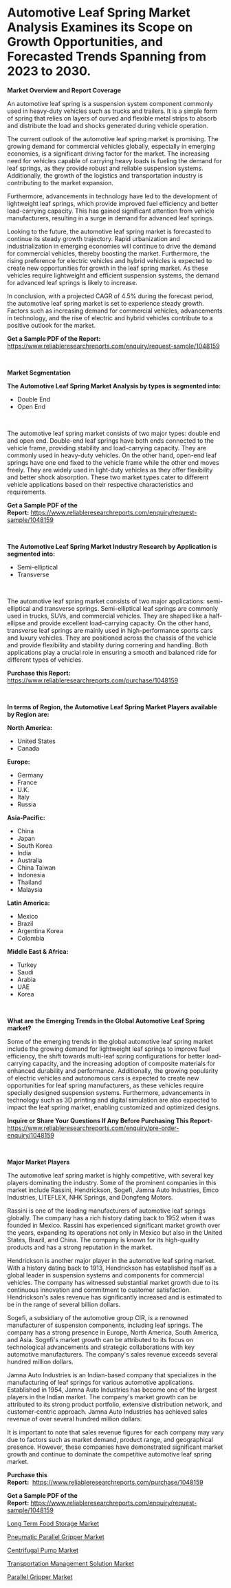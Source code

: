 <p><h1>Automotive Leaf Spring Market Analysis Examines its Scope on Growth Opportunities, and Forecasted Trends Spanning from 2023 to 2030.</h1></p><p><strong>Market Overview and Report Coverage</strong></p>
<p><p>An automotive leaf spring is a suspension system component commonly used in heavy-duty vehicles such as trucks and trailers. It is a simple form of spring that relies on layers of curved and flexible metal strips to absorb and distribute the load and shocks generated during vehicle operation.</p><p>The current outlook of the automotive leaf spring market is promising. The growing demand for commercial vehicles globally, especially in emerging economies, is a significant driving factor for the market. The increasing need for vehicles capable of carrying heavy loads is fueling the demand for leaf springs, as they provide robust and reliable suspension systems. Additionally, the growth of the logistics and transportation industry is contributing to the market expansion.</p><p>Furthermore, advancements in technology have led to the development of lightweight leaf springs, which provide improved fuel efficiency and better load-carrying capacity. This has gained significant attention from vehicle manufacturers, resulting in a surge in demand for advanced leaf springs.</p><p>Looking to the future, the automotive leaf spring market is forecasted to continue its steady growth trajectory. Rapid urbanization and industrialization in emerging economies will continue to drive the demand for commercial vehicles, thereby boosting the market. Furthermore, the rising preference for electric vehicles and hybrid vehicles is expected to create new opportunities for growth in the leaf spring market. As these vehicles require lightweight and efficient suspension systems, the demand for advanced leaf springs is likely to increase.</p><p>In conclusion, with a projected CAGR of 4.5% during the forecast period, the automotive leaf spring market is set to experience steady growth. Factors such as increasing demand for commercial vehicles, advancements in technology, and the rise of electric and hybrid vehicles contribute to a positive outlook for the market.</p></p>
<p><strong>Get a Sample PDF of the Report:</strong> <a href="https://www.reliableresearchreports.com/enquiry/request-sample/1048159">https://www.reliableresearchreports.com/enquiry/request-sample/1048159</a></p>
<p>&nbsp;</p>
<p><strong>Market Segmentation</strong></p>
<p><strong>The Automotive Leaf Spring Market Analysis by types is segmented into:</strong></p>
<p><ul><li>Double End</li><li>Open End</li></ul></p>
<p>&nbsp;</p>
<p><p>The automotive leaf spring market consists of two major types: double end and open end. Double-end leaf springs have both ends connected to the vehicle frame, providing stability and load-carrying capacity. They are commonly used in heavy-duty vehicles. On the other hand, open-end leaf springs have one end fixed to the vehicle frame while the other end moves freely. They are widely used in light-duty vehicles as they offer flexibility and better shock absorption. These two market types cater to different vehicle applications based on their respective characteristics and requirements.</p></p>
<p><strong>Get a Sample PDF of the Report:</strong>&nbsp;<a href="https://www.reliableresearchreports.com/enquiry/request-sample/1048159">https://www.reliableresearchreports.com/enquiry/request-sample/1048159</a></p>
<p>&nbsp;</p>
<p><strong>The Automotive Leaf Spring Market Industry Research by Application is segmented into:</strong></p>
<p><ul><li>Semi-elliptical</li><li>Transverse</li></ul></p>
<p>&nbsp;</p>
<p><p>The automotive leaf spring market consists of two major applications: semi-elliptical and transverse springs. Semi-elliptical leaf springs are commonly used in trucks, SUVs, and commercial vehicles. They are shaped like a half-ellipse and provide excellent load-carrying capacity. On the other hand, transverse leaf springs are mainly used in high-performance sports cars and luxury vehicles. They are positioned across the chassis of the vehicle and provide flexibility and stability during cornering and handling. Both applications play a crucial role in ensuring a smooth and balanced ride for different types of vehicles.</p></p>
<p><strong>Purchase this Report:</strong>&nbsp; <a href="https://www.reliableresearchreports.com/purchase/1048159">https://www.reliableresearchreports.com/purchase/1048159</a></p>
<p>&nbsp;</p>
<p><strong>In terms of Region, the Automotive Leaf Spring Market Players available by Region are:</strong></p>
<p>
    <p> <strong> North America: </strong>
        <ul>
            <li>United States</li>
            <li>Canada</li>
        </ul>
        </p> 
    <p> <strong> Europe: </strong>
        <ul>
            <li>Germany</li>
            <li>France</li>
            <li>U.K.</li>
            <li>Italy</li>
            <li>Russia</li>
        </ul>
        </p> 
    <p> <strong> Asia-Pacific: </strong>
        <ul>
            <li>China</li>
            <li>Japan</li>
            <li>South Korea</li>
            <li>India</li>
            <li>Australia</li>
            <li>China Taiwan</li>
            <li>Indonesia</li>
            <li>Thailand</li>
            <li>Malaysia</li>
        </ul>
        </p> 
    <p> <strong> Latin America: </strong>
        <ul>
            <li>Mexico</li>
            <li>Brazil</li>
            <li>Argentina Korea</li>
            <li>Colombia</li>
        </ul>
        </p> 
    <p> <strong> Middle East & Africa: </strong>
        <ul>
            <li>Turkey</li>
            <li>Saudi</li>
            <li>Arabia</li>
            <li>UAE</li>
            <li>Korea</li>
        </ul>
    </p>
    </p>
<p>&nbsp;</p>
<p><strong>What are the Emerging Trends in the Global Automotive Leaf Spring market?</strong></p>
<p><p>Some of the emerging trends in the global automotive leaf spring market include the growing demand for lightweight leaf springs to improve fuel efficiency, the shift towards multi-leaf spring configurations for better load-carrying capacity, and the increasing adoption of composite materials for enhanced durability and performance. Additionally, the growing popularity of electric vehicles and autonomous cars is expected to create new opportunities for leaf spring manufacturers, as these vehicles require specially designed suspension systems. Furthermore, advancements in technology such as 3D printing and digital simulation are also expected to impact the leaf spring market, enabling customized and optimized designs.</p></p>
<p><strong>Inquire or Share Your Questions If Any Before Purchasing This Report</strong>- <a href="https://www.reliableresearchreports.com/enquiry/pre-order-enquiry/1048159">https://www.reliableresearchreports.com/enquiry/pre-order-enquiry/1048159</a></p>
<p>&nbsp;</p>
<p><strong>Major Market Players</strong></p>
<p><p>The automotive leaf spring market is highly competitive, with several key players dominating the industry. Some of the prominent companies in this market include Rassini, Hendrickson, Sogefi, Jamna Auto Industries, Emco Industries, LITEFLEX, NHK Springs, and Dongfeng Motors.</p><p>Rassini is one of the leading manufacturers of automotive leaf springs globally. The company has a rich history dating back to 1952 when it was founded in Mexico. Rassini has experienced significant market growth over the years, expanding its operations not only in Mexico but also in the United States, Brazil, and China. The company is known for its high-quality products and has a strong reputation in the market.</p><p>Hendrickson is another major player in the automotive leaf spring market. With a history dating back to 1913, Hendrickson has established itself as a global leader in suspension systems and components for commercial vehicles. The company has witnessed substantial market growth due to its continuous innovation and commitment to customer satisfaction. Hendrickson's sales revenue has significantly increased and is estimated to be in the range of several billion dollars.</p><p>Sogefi, a subsidiary of the automotive group CIR, is a renowned manufacturer of suspension components, including leaf springs. The company has a strong presence in Europe, North America, South America, and Asia. Sogefi's market growth can be attributed to its focus on technological advancements and strategic collaborations with key automotive manufacturers. The company's sales revenue exceeds several hundred million dollars.</p><p>Jamna Auto Industries is an Indian-based company that specializes in the manufacturing of leaf springs for various automotive applications. Established in 1954, Jamna Auto Industries has become one of the largest players in the Indian market. The company's market growth can be attributed to its strong product portfolio, extensive distribution network, and customer-centric approach. Jamna Auto Industries has achieved sales revenue of over several hundred million dollars.</p><p>It is important to note that sales revenue figures for each company may vary due to factors such as market demand, product range, and geographical presence. However, these companies have demonstrated significant market growth and continue to dominate the competitive automotive leaf spring market.</p></p>
<p><strong>Purchase this Report:</strong>&nbsp;&nbsp;<a href="https://www.reliableresearchreports.com/purchase/1048159">https://www.reliableresearchreports.com/purchase/1048159</a></p>
<p></p>
<p><strong>Get a Sample PDF of the Report:</strong>&nbsp;<a href="https://www.reliableresearchreports.com/enquiry/request-sample/1048159">https://www.reliableresearchreports.com/enquiry/request-sample/1048159</a></p>
<p><p><a href="https://medium.com/@irwingibson727/long-term-food-storage-market-analysis-and-sze-forecasted-for-period-from-2023-to-2030-c7c688d638ee">Long Term Food Storage Market</a></p><p><a href="https://www.linkedin.com/pulse/decoding-pneumatic-parallel-gripper-market-deep-dive-latest-unmse/">Pneumatic Parallel Gripper Market</a></p><p><a href="https://medium.com/@tyreldooley/centrifugal-pump-market-comprehensive-assessment-by-type-application-and-geography-d4178cddb9eb">Centrifugal Pump Market</a></p><p><a href="https://github.com/amonskiyk/Market-Research-Report-List-1/blob/main/transportation-management-solution-market.md">Transportation Management Solution Market</a></p><p><a href="https://www.linkedin.com/pulse/parallel-gripper-market-share-amp-new-trends-analysis-avaye/">Parallel Gripper Market</a></p></p>